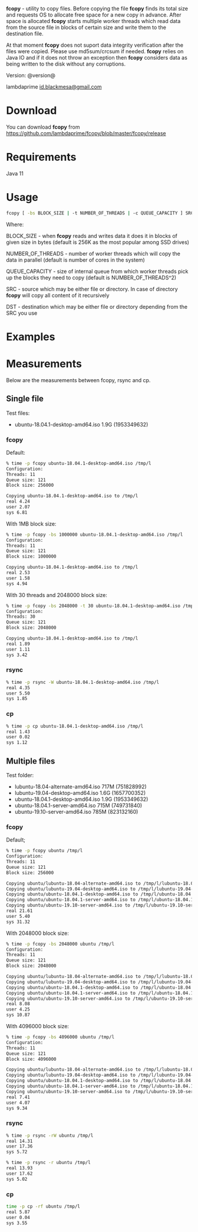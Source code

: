 **fcopy** - utility to copy files. Before copying the file **fcopy** finds its total size and requests OS to allocate free space for a new copy in advance. After space is allocated **fcopy** starts multiple worker threads which read data from the source file in blocks of certain size and write them to the destination file. 

At that moment **fcopy** does not suport data integrity verification after the files were copied. Please use md5sum/crcsum if needed. **fcopy** relies on Java IO and if it does not throw an exception then **fcopy** considers data as being written to the disk without any corruptions.

Version: @version@

lambdaprime <id.blackmesa@gmail.com>

# Download

You can download **fcopy** from <https://github.com/lambdaprime/fcopy/blob/master/fcopy/release>

# Requirements

Java 11

# Usage

```bash
fcopy [ -bs BLOCK_SIZE | -t NUMBER_OF_THREADS | -c QUEUE_CAPACITY ] SRC DST
```

Where:

BLOCK_SIZE - when **fcopy** reads and writes data it does it in blocks of given size in bytes (default is 256K as the most popular among SSD drives)

NUMBER_OF_THREADS - number of worker threads which will copy the data in parallel (default is number of cores in the system)

QUEUE_CAPACITY - size of internal queue from which worker threads pick up the blocks they need to copy (default is NUMBER_OF_THREADS^2)

SRC - source which may be either file or directory. In case of directory **fcopy** will copy all content of it recursively

DST - destination which may be either file or directory depending from the SRC you use

# Examples

# Measurements

Below are the measurements between fcopy, rsync and cp.

## Single file

Test files:
- ubuntu-18.04.1-desktop-amd64.iso 1.9G (1953349632)

### fcopy

Default:

```bash
% time -p fcopy ubuntu-18.04.1-desktop-amd64.iso /tmp/l
Configuration:
Threads: 11
Queue size: 121
Block size: 256000

Copying ubuntu-18.04.1-desktop-amd64.iso to /tmp/l
real 4.24
user 2.07
sys 6.81
```

With 1MB block size:

```bash
% time -p fcopy -bs 1000000 ubuntu-18.04.1-desktop-amd64.iso /tmp/l
Configuration:
Threads: 11
Queue size: 121
Block size: 1000000

Copying ubuntu-18.04.1-desktop-amd64.iso to /tmp/l
real 2.53
user 1.58
sys 4.94
```

With 30 threads and 2048000 block size:

```bash
% time -p fcopy -bs 2048000 -t 30 ubuntu-18.04.1-desktop-amd64.iso /tmp/l
Configuration:
Threads: 30
Queue size: 121
Block size: 2048000

Copying ubuntu-18.04.1-desktop-amd64.iso to /tmp/l
real 1.89
user 1.11
sys 3.42
```

### rsync

```bash
% time -p rsync -W ubuntu-18.04.1-desktop-amd64.iso /tmp/l
real 4.35
user 5.50
sys 1.85
```

### cp

```bash
% time -p cp ubuntu-18.04.1-desktop-amd64.iso /tmp/l
real 1.43
user 0.02
sys 1.12
```

## Multiple files

Test folder:
- lubuntu-18.04-alternate-amd64.iso 717M (751828992)
- lubuntu-19.04-desktop-amd64.iso 1.6G (1657700352)
- ubuntu-18.04.1-desktop-amd64.iso 1.9G (1953349632)
- ubuntu-18.04.1-server-amd64.iso 715M (749731840)
- ubuntu-19.10-server-amd64.iso 785M (823132160)

### fcopy

Default;

``` bash
% time -p fcopy ubuntu /tmp/l
Configuration:
Threads: 11
Queue size: 121
Block size: 256000

Copying ubuntu/lubuntu-18.04-alternate-amd64.iso to /tmp/l/lubuntu-18.04-alternate-amd64.iso
Copying ubuntu/lubuntu-19.04-desktop-amd64.iso to /tmp/l/lubuntu-19.04-desktop-amd64.iso
Copying ubuntu/ubuntu-18.04.1-desktop-amd64.iso to /tmp/l/ubuntu-18.04.1-desktop-amd64.iso
Copying ubuntu/ubuntu-18.04.1-server-amd64.iso to /tmp/l/ubuntu-18.04.1-server-amd64.iso
Copying ubuntu/ubuntu-19.10-server-amd64.iso to /tmp/l/ubuntu-19.10-server-amd64.iso
real 21.61
user 5.40
sys 31.32
```

With 2048000 block size:

``` bash
% time -p fcopy -bs 2048000 ubuntu /tmp/l
Configuration:
Threads: 11
Queue size: 121
Block size: 2048000

Copying ubuntu/lubuntu-18.04-alternate-amd64.iso to /tmp/l/lubuntu-18.04-alternate-amd64.iso
Copying ubuntu/lubuntu-19.04-desktop-amd64.iso to /tmp/l/lubuntu-19.04-desktop-amd64.iso
Copying ubuntu/ubuntu-18.04.1-desktop-amd64.iso to /tmp/l/ubuntu-18.04.1-desktop-amd64.iso
Copying ubuntu/ubuntu-18.04.1-server-amd64.iso to /tmp/l/ubuntu-18.04.1-server-amd64.iso
Copying ubuntu/ubuntu-19.10-server-amd64.iso to /tmp/l/ubuntu-19.10-server-amd64.iso
real 8.08
user 4.25
sys 10.87
```

With 4096000 block size:

``` bash
% time -p fcopy -bs 4096000 ubuntu /tmp/l 
Configuration:
Threads: 11
Queue size: 121
Block size: 4096000

Copying ubuntu/lubuntu-18.04-alternate-amd64.iso to /tmp/l/lubuntu-18.04-alternate-amd64.iso
Copying ubuntu/lubuntu-19.04-desktop-amd64.iso to /tmp/l/lubuntu-19.04-desktop-amd64.iso
Copying ubuntu/ubuntu-18.04.1-desktop-amd64.iso to /tmp/l/ubuntu-18.04.1-desktop-amd64.iso
Copying ubuntu/ubuntu-18.04.1-server-amd64.iso to /tmp/l/ubuntu-18.04.1-server-amd64.iso
Copying ubuntu/ubuntu-19.10-server-amd64.iso to /tmp/l/ubuntu-19.10-server-amd64.iso
real 7.41
user 4.07
sys 9.34
```

### rsync

``` bash
% time -p rsync -rW ubuntu /tmp/l
real 14.31
user 17.36
sys 5.72
```

``` bash
% time -p rsync -r ubuntu /tmp/l 
real 13.93
user 17.62
sys 5.02
```

### cp

``` bash
time -p cp -rf ubuntu /tmp/l
real 5.87
user 0.04
sys 3.55
```

